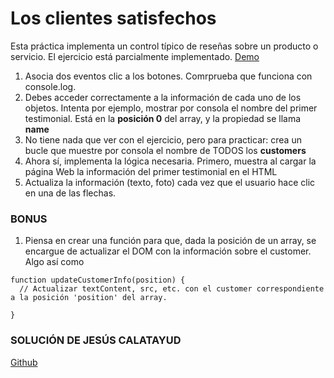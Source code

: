 # Los clientes satisfechos

Esta práctica implementa un control típico de reseñas sobre un producto o servicio. El ejercicio está parcialmente implementado.
[Demo](https://js-beginners.github.io/testimonial-project/)

1. Asocia dos eventos clic a los botones. Comrprueba que funciona con console.log.
2. Debes acceder correctamente a la información de cada uno de los objetos. Intenta por ejemplo, mostrar por consola el nombre del primer testimonial. Está en la **posición 0** del array, y la propiedad se llama **name**
3. No tiene nada que ver con el ejercicio, pero para practicar: crea un bucle que muestre por consola el nombre de TODOS los **customers**
4. Ahora sí, implementa la lógica necesaria. Primero, muestra al cargar la página Web la información del primer testimonial en el HTML
5. Actualiza la información (texto, foto) cada vez que el usuario hace clic en una de las flechas.

### BONUS

1. Piensa en crear una función para que, dada la posición de un array, se encargue de actualizar el DOM con la información sobre el customer. Algo así como

```
function updateCustomerInfo(position) {
  // Actualizar textContent, src, etc. con el customer correspondiente a la posición 'position' del array.

}
```

### SOLUCIÓN DE JESÚS CALATAYUD

[Github](https://github.com/JesusCalatayud/testimonial-project)
